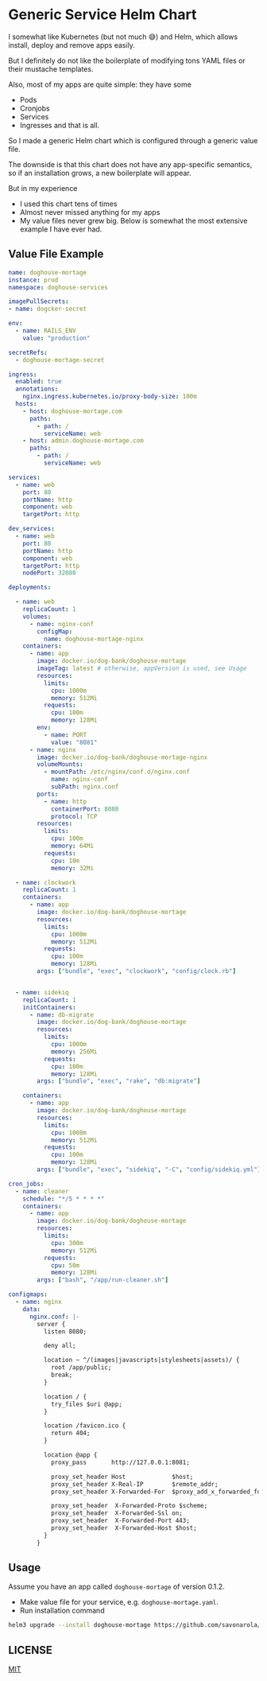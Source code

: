 # Generic Service Helm Chart

I somewhat like Kubernetes (but not much 😅) and Helm, which allows
install, deploy and remove apps easily.

But I definitely do not like the boilerplate of modifying tons YAML files or
their mustache templates.

Also, most of my apps are quite simple: they have some
* Pods
* Cronjobs
* Services
* Ingresses
and that is all.

So I made a generic Helm chart which is configured through a generic value file.

The downside is that this chart does not have any app-specific semantics, so
if an installation grows, a new boilerplate will appear.

But in my experience
* I used this chart tens of times
* Almost never missed anything for my apps
* My value files never grew big. Below is somewhat the most extensive example I have ever had.

## Value File Example

```yaml
name: doghouse-mortage
instance: prod
namespace: doghouse-services

imagePullSecrets:
- name: dogcker-secret

env:
  - name: RAILS_ENV
    value: "production"

secretRefs:
  - doghouse-mortage-secret

ingress:
  enabled: true
  annotations:
    nginx.ingress.kubernetes.io/proxy-body-size: 100m
  hosts:
    - host: doghouse-mortage.com
      paths:
        - path: /
          serviceName: web
    - host: admin.doghouse-mortage.com
      paths:
        - path: /
          serviceName: web

services:
  - name: web
    port: 80
    portName: http
    component: web
    targetPort: http

dev_services:
  - name: web
    port: 80
    portName: http
    component: web
    targetPort: http
    nodePort: 32080

deployments:

  - name: web
    replicaCount: 1
    volumes:
      - name: nginx-conf
        configMap:
          name: doghouse-mortage-nginx
    containers:
      - name: app
        image: docker.io/dog-bank/doghouse-mortage
        imageTag: latest # otherwise, appVersion is used, see Usage
        resources:
          limits:
            cpu: 1000m
            memory: 512Mi
          requests:
            cpu: 100m
            memory: 128Mi
        env:
          - name: PORT
            value: "8081"
      - name: nginx
        image: docker.io/dog-bank/doghouse-mortage-nginx
        volumeMounts:
          - mountPath: /etc/nginx/conf.d/nginx.conf
            name: nginx-conf
            subPath: nginx.conf
        ports:
          - name: http
            containerPort: 8080
            protocol: TCP
        resources:
          limits:
            cpu: 100m
            memory: 64Mi
          requests:
            cpu: 10m
            memory: 32Mi

  - name: clockwork
    replicaCount: 1
    containers:
      - name: app
        image: docker.io/dog-bank/doghouse-mortage
        resources:
          limits:
            cpu: 1000m
            memory: 512Mi
          requests:
            cpu: 100m
            memory: 128Mi
        args: ["bundle", "exec", "clockwork", "config/clock.rb"]


  - name: sidekiq
    replicaCount: 1
    initContainers:
      - name: db-migrate
        image: docker.io/dog-bank/doghouse-mortage
        resources:
          limits:
            cpu: 1000m
            memory: 256Mi
          requests:
            cpu: 100m
            memory: 128Mi
        args: ["bundle", "exec", "rake", "db:migrate"]

    containers:
      - name: app
        image: docker.io/dog-bank/doghouse-mortage
        resources:
          limits:
            cpu: 1000m
            memory: 512Mi
          requests:
            cpu: 100m
            memory: 128Mi
        args: ["bundle", "exec", "sidekiq", "-C", "config/sidekiq.yml"]

cron_jobs:
  - name: cleaner
    schedule: "*/5 * * * *"
    containers:
      - name: app
        image: docker.io/dog-bank/doghouse-mortage
        resources:
          limits:
            cpu: 300m
            memory: 512Mi
          requests:
            cpu: 50m
            memory: 128Mi
        args: ["bash", "/app/run-cleaner.sh"]

configmaps:
  - name: nginx
    data:
      nginx.conf: |-
        server {
          listen 8080;

          deny all;

          location ~ ^/(images|javascripts|stylesheets|assets)/ {
            root /app/public;
            break;
          }

          location / {
            try_files $uri @app;
          }

          location /favicon.ico {
            return 404;
          }

          location @app {
            proxy_pass       http://127.0.0.1:8081;

            proxy_set_header Host             $host;
            proxy_set_header X-Real-IP        $remote_addr;
            proxy_set_header X-Forwarded-For  $proxy_add_x_forwarded_for;

            proxy_set_header  X-Forwarded-Proto $scheme;
            proxy_set_header  X-Forwarded-Ssl on;
            proxy_set_header  X-Forwarded-Port 443;
            proxy_set_header  X-Forwarded-Host $host;
          }
        }

```

## Usage

Assume you have an app called `doghouse-mortage` of version 0.1.2.

* Make value file for your service, e.g. `doghouse-mortage.yaml`.
* Run installation command
```bash
helm3 upgrade --install doghouse-mortage https://github.com/savonarola/generic-service/archive/refs/tags/v0.0.1.tar.gz --set appVersion=0.1.2 -f doghouse-mortage.yaml
```

## LICENSE

[MIT](LICENSE)
